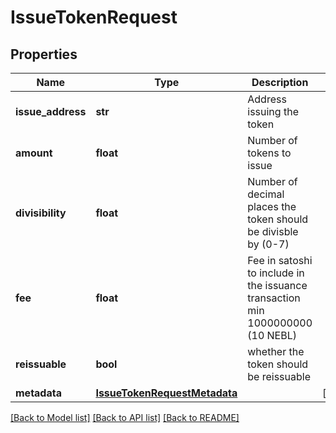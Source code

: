 # IssueTokenRequest

## Properties
Name | Type | Description | Notes
------------ | ------------- | ------------- | -------------
**issue_address** | **str** | Address issuing the token | 
**amount** | **float** | Number of tokens to issue | 
**divisibility** | **float** | Number of decimal places the token should be divisble by (0-7) | 
**fee** | **float** | Fee in satoshi to include in the issuance transaction min 1000000000 (10 NEBL) | 
**reissuable** | **bool** | whether the token should be reissuable | 
**metadata** | [**IssueTokenRequestMetadata**](IssueTokenRequestMetadata.md) |  | [optional] 

[[Back to Model list]](../README.md#documentation-for-models) [[Back to API list]](../README.md#documentation-for-api-endpoints) [[Back to README]](../README.md)


